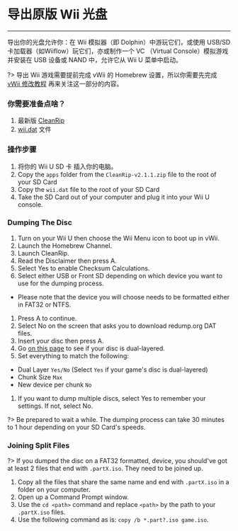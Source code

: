 # 导出原版 Wii 光盘
---
导出你的光盘允许你：在 Wii 模拟器（即 Dolphin）中游玩它们，或使用 USB/SD 卡加载器（如Wiiflow）玩它们，亦或制作一个 VC （Virtual Console）模拟游戏并安装在 USB 设备或 NAND 中，允许它从 Wii U 菜单中启动。

?> 导出 Wii 游戏需要提前完成 vWii 的 Homebrew 设置，所以你需要先完成 [vWii 修改教程](vwii-modding) 再来关注这一部分的内容。

### 你需要准备点啥？

1. 最新版 [CleanRip](https://github.com/emukidid/cleanrip/releases/download/2.1.1/CleanRip-v2.1.1.zip)
1. [wii.dat](https://github.com/emukidid/cleanrip/releases/download/2.1.1/wii.dat) 文件

### 操作步骤

1. 将你的 Wii U SD 卡 插入你的电脑。
1. Copy the `apps` folder from the `CleanRip-v2.1.1.zip` file to the root of your SD Card
1. Copy the `wii.dat` file to the root of your SD Card
1. Take the SD Card out of your computer and plug it into your Wii U console.

### Dumping The Disc

1. Turn on your Wii U then choose the Wii Menu icon to boot up in vWii.
1. Launch the Homebrew Channel.
1. Launch CleanRip.
1. Read the Disclaimer then press A.
1. Select Yes to enable Checksum Calculations.
1. Select either USB or Front SD depending on which device you want to use for the dumping process.
 - Please note that the device you will choose needs to be formatted either in FAT32 or NTFS.
1. Press A to continue.
1. Select No on the screen that asks you to download redump.org DAT files.
1. Insert your disc then press A.
1. Go [on this page](https://wiki.dolphin-emu.org/index.php?title=Category:Dual_Layer_Disc_games) to see if your disc is dual-layered.
1. Set everything to match the following:
 - Dual Layer `Yes/No` (Select `Yes` if your game's disc is dual-layered)
 - Chunk Size `Max`
 - New device per chunk `No`
1. If you want to dump multiple discs, select Yes to remember your settings. If not, select No.

?> Be prepared to wait a while. The dumping process can take 30 minutes to 1 hour depending on your SD Card's speeds.

### Joining Split Files

?> If you dumped the disc on a FAT32 formatted, device, you should've got at least 2 files that end with `.partX.iso`. They need to be joined up.

1. Copy all the files that share the same name and end with `.partX.iso` in a folder on your computer.
1. Open up a Command Prompt window.
1. Use the `cd <path>` command and replace `<path>` by the path to your `.partX.iso` files.
1. Use the following command as is: `copy /b *.part?.iso game.iso`.